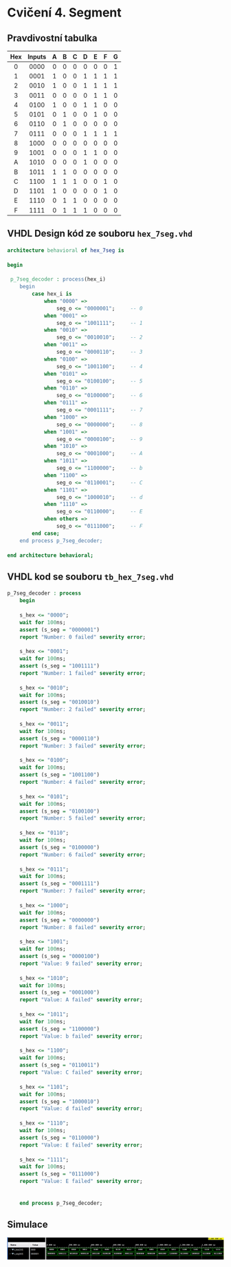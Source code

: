 # Cvičení 4. Segment
## Pravdivostní tabulka
| **Hex** | **Inputs** | **A** | **B** | **C** | **D** | **E** | **F** | **G** |
| :-: | :-: | :-: | :-: | :-: | :-: | :-: | :-: | :-: |
| 0 | 0000 | 0 | 0 | 0 | 0 | 0 | 0 | 1 |
| 1 | 0001 | 1 | 0 | 0 | 1 | 1 | 1 | 1 |
| 2 | 0010 | 1 | 0 | 0 | 1 | 1 | 1 | 1 |
| 3 | 0011 | 0 | 0 | 0 | 0 | 1 | 1 | 0 |
| 4 | 0100 | 1 | 0 | 0 | 1 | 1 | 0 | 0 |
| 5 | 0101 | 0 | 1 | 0 | 0 | 1 | 0 | 0 |
| 6 | 0110 | 0 | 1 | 0 | 0 | 0 | 0 | 0 |
| 7 | 0111 | 0 | 0 | 0 | 1 | 1 | 1 | 1 |
| 8 | 1000 | 0 | 0 | 0 | 0 | 0 | 0 | 0 |
| 9 | 1001 | 0 | 0 | 0 | 1 | 1 | 0 | 0 |
| A | 1010 | 0 | 0 | 0 | 1 | 0 | 0 | 0 |
| B | 1011 | 1 | 1 | 0 | 0 | 0 | 0 | 0 |
| C | 1100 | 1 | 1 | 1 | 0 | 0 | 1 | 0 |
| D | 1101 | 1 | 0 | 0 | 0 | 0 | 1 | 0 |
| E | 1110 | 0 | 1 | 1 | 0 | 0 | 0 | 0 |
| F | 1111 | 0 | 1 | 1 | 1 | 0 | 0 | 0 |
## VHDL Design kód ze souboru `hex_7seg.vhd`
```vhdl
architecture behavioral of hex_7seg is

begin

 p_7seg_decoder : process(hex_i)
    begin
        case hex_i is
            when "0000" =>
                seg_o <= "0000001";     -- 0
            when "0001" =>
                seg_o <= "1001111";     -- 1
            when "0010" =>
                seg_o <= "0010010";     -- 2    
            when "0011" =>
                seg_o <= "0000110";     -- 3
            when "0100" =>
                seg_o <= "1001100";     -- 4
            when "0101" =>
                seg_o <= "0100100";     -- 5
            when "0110" =>
                seg_o <= "0100000";     -- 6
            when "0111" =>
                seg_o <= "0001111";     -- 7
            when "1000" =>
                seg_o <= "0000000";     -- 8
            when "1001" =>
                seg_o <= "0000100";     -- 9
            when "1010" =>
                seg_o <= "0001000";     -- A
            when "1011" =>
                seg_o <= "1100000";     -- b
            when "1100" =>
                seg_o <= "0110001";     -- C
            when "1101" =>
                seg_o <= "1000010";     -- d
            when "1110" =>
                seg_o <= "0110000";     -- E
            when others =>
                seg_o <= "0111000";     -- F
        end case;
    end process p_7seg_decoder;

end architecture behavioral;
```
## VHDL kod se souboru `tb_hex_7seg.vhd`
```vhdl
p_7seg_decoder : process
    begin
    
    s_hex <= "0000";
    wait for 100ns;
    assert (s_seg = "0000001")
    report "Number: 0 failed" severity error;
    
    s_hex <= "0001";
    wait for 100ns;
    assert (s_seg = "1001111")
    report "Number: 1 failed" severity error;
   
    s_hex <= "0010";
    wait for 100ns;
    assert (s_seg = "0010010")
    report "Number: 2 failed" severity error;
    
    s_hex <= "0011";
    wait for 100ns;
    assert (s_seg = "0000110")
    report "Number: 3 failed" severity error;
    
    s_hex <= "0100";
    wait for 100ns;
    assert (s_seg = "1001100")
    report "Number: 4 failed" severity error;
    
    s_hex <= "0101";
    wait for 100ns;
    assert (s_seg = "0100100")
    report "Number: 5 failed" severity error;
    
    s_hex <= "0110";
    wait for 100ns;
    assert (s_seg = "0100000")
    report "Number: 6 failed" severity error;
    
    s_hex <= "0111";
    wait for 100ns;
    assert (s_seg = "0001111")
    report "Number: 7 failed" severity error;
    
    s_hex <= "1000";
    wait for 100ns;
    assert (s_seg = "0000000")
    report "Number: 8 failed" severity error;
    
    s_hex <= "1001";
    wait for 100ns;
    assert (s_seg = "0000100")
    report "Value: 9 failed" severity error;
    
    s_hex <= "1010";
    wait for 100ns;
    assert (s_seg = "0001000")
    report "Value: A failed" severity error;
    
    s_hex <= "1011";
    wait for 100ns;
    assert (s_seg = "1100000")
    report "Value: b failed" severity error;
    
    s_hex <= "1100";
    wait for 100ns;
    assert (s_seg = "0110011")
    report "Value: C failed" severity error;
    
    s_hex <= "1101";
    wait for 100ns;
    assert (s_seg = "1000010")
    report "Value: d failed" severity error;
    
    s_hex <= "1110";
    wait for 100ns;
    assert (s_seg = "0110000")
    report "Value: E failed" severity error;
    
    s_hex <= "1111";
    wait for 100ns;
    assert (s_seg = "0111000")
    report "Value: E failed" severity error;
    
    
    end process p_7seg_decoder;
```
## Simulace
![Simulace_1](./images/Simulace.PNG) 
